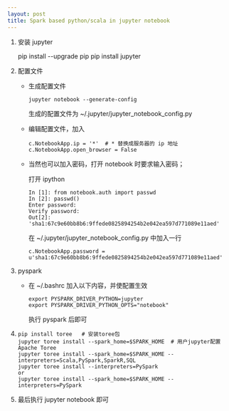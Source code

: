 ```yaml
---
layout: post
title: Spark based python/scala in jupyter notebook 
---
```


1. 安装 jupyter

   pip install --upgrade pip
   pip install jupyter
   

2. 配置文件

   - 生成配置文件

     ```
     jupyter notebook --generate-config
     ```

     生成的配置文件为  ~/.jupyter/jupyter_notebook_config.py

   - 编辑配置文件，加入

     ```
     c.NotebookApp.ip = '*'  # * 替换成服务器的 ip 地址
     c.NotebookApp.open_browser = False
     ```

   - 当然也可以加入密码，打开 notebook 时要求输入密码；

     打开 ipython

     ```
     In [1]: from notebook.auth import passwd
     In [2]: passwd()
     Enter password:
     Verify password:
     Out[2]: 'sha1:67c9e60bb8b6:9ffede0825894254b2e042ea597d771089e11aed'
     ```

     在 ~/.jupyter/jupyter_notebook_config.py 中加入一行

     ```
     c.NotebookApp.password = u'sha1:67c9e60bb8b6:9ffede0825894254b2e042ea597d771089e11aed'
     ```

3. pyspark

   - 在 ~/.bashrc 加入以下内容，并使配置生效

     ```
     export PYSPARK_DRIVER_PYTHON=jupyter 
     export PYSPARK_DRIVER_PYTHON_OPTS="notebook"
     ```

     执行 pyspark 后即可

4. ```
   pip install toree   # 安装toree包
   jupyter toree install --spark_home=$SPARK_HOME  # 用户jupyter配置Apache Toree
   jupyter toree install --spark_home=$SPARK_HOME --interpreters=Scala,PySpark,SparkR,SQL
   jupyter toree install --interpreters=PySpark
   or
   jupyter toree install --spark_home=$SPARK_HOME --interpreters=PySpark
   ```

5. 最后执行 jupyter notebook 即可

